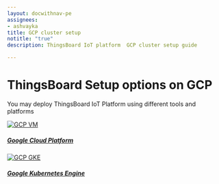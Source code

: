 ```yaml
---
layout: docwithnav-pe
assignees:
- ashvayka
title: GCP cluster setup
notitle: "true"
description: ThingsBoard IoT platform  GCP cluster setup guide

---
```


<div class="installation-options">
    <div class="install-options-header">
       <div class="install-options-hero">
          <div class="container">
            <div class="install-options-hero-content">
                <h1>ThingsBoard Setup options on GCP</h1>
                <div class="install-options-description">
                    <p>
                        You may deploy ThingsBoard IoT Platform using different tools and platforms
                    </p>
                </div>
            </div>
            <div class="deployment-container one-line-deployment-container">
                <div class="deployment-div">
                    <div class="container">
                        <div class="deployment-section deployment-on-premise active" id="onPremise">
                           <div class="deployment-cards">
                                <div class="deployment-cards-container">
                                   <div class="deployment-card-block text">
                                       <a href="/docs/user-guide/install/pe/gcp-marketplace/">
                                           <span>
                                               <div class="deployment-logo">
                                                   <img width="" src="https://img.tbqa.cloud/install/cloud/gcp-vm.svg" title="Self-hosted setup using GCP VM instance" alt="GCP VM">
                                                   <h5 class="title">Google Cloud Platform</h5>
                                               </div>
                                           </span>
                                       </a>
                                   </div>
                                    <div class="deployment-card-block text">
                                        <a href="/docs/user-guide/install/pe/cluster/gcp-gke-setup/">
                                            <span>
                                                <div class="deployment-logo">
                                                    <img width="" src="https://img.tbqa.cloud/install/cloud/gke.jpeg" title="Cluster setup with Google Kubernetes Engine" alt="GCP GKE">
                                                    <h5 class="title">Google Kubernetes Engine</h5>
                                                </div>
                                            </span>
                                        </a>
                                    </div>
                              </div>
                            </div>
                        </div>
                    </div>
                </div>
            </div>
          </div>
       </div>
    </div>
</div>
